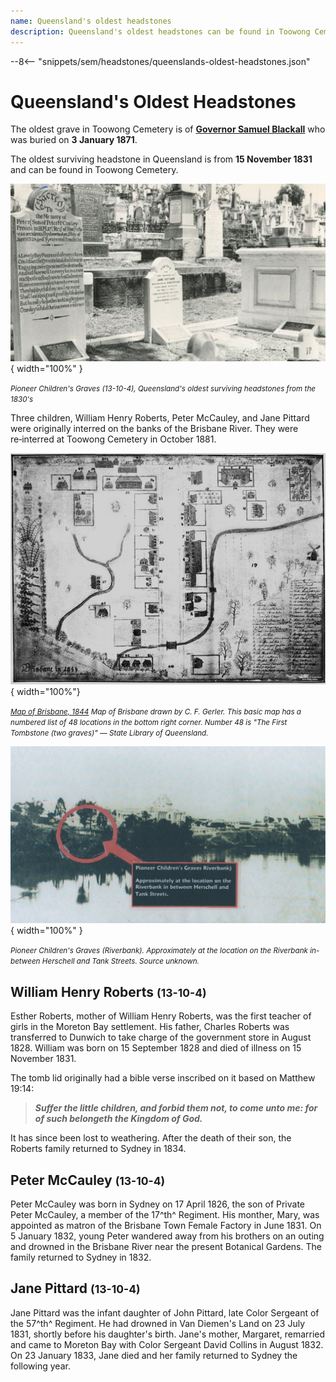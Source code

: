 ```yaml
---
name: Queensland's oldest headstones
description: Queensland's oldest headstones can be found in Toowong Cemetery
---
```


--8<-- "snippets/sem/headstones/queenslands-oldest-headstones.json"

# Queensland's Oldest Headstones

The oldest grave in Toowong Cemetery is of **[Governor Samuel Blackall](../research/samuel-wensley-blackall.md)** who was buried on **3 January 1871**. 

The oldest surviving headstone in Queensland is from **15 November 1831** and can be found in Toowong Cemetery.

![Pioneer Children's Graves at Toowong Cemetery](../assets/pioneer-childrens-graves-restored-13-10-4.jpg){ width="100%" }

*<small>Pioneer Children's Graves (13-10-4), Queensland's oldest surviving headstones from the 1830's </small>*

Three children, William Henry Roberts, Peter McCauley, and Jane Pittard were originally interred on the banks of the Brisbane River. They were re‑interred at Toowong Cemetery in October 1881. 

![Map of Brisbane, 1844](../assets/map-of-brisbane-1844.jpg){ width="100%"}

*<small>[Map of Brisbane, 1844](https://onesearch.slq.qld.gov.au/permalink/61SLQ_INST/tqqf2h/alma99184003713402061) Map of Brisbane drawn by C. F. Gerler. This basic map has a numbered list of 48 locations in the bottom right corner. Number 48 is "The First Tombstone (two graves)" — State Library of Queensland. </small>*

![Pioneer Children's Graves on the banks of the Brisbane River ](../assets/children-on-bank.jpg){ width="100%" }  

*<small>Pioneer Children's Graves (Riverbank). Approximately at the location on the Riverbank in-between Herschell and Tank Streets. Source unknown.</small>*



## William Henry Roberts <small>(13-10-4)</small>

Esther Roberts, mother of William Henry Roberts, was the first teacher of girls in the Moreton Bay settlement. His father, Charles Roberts was transferred to Dunwich to take charge of the government store in August 1828. William was born on 15 September 1828 and died of illness on 15 November 1831. 

The tomb lid originally had a bible verse inscribed on it based on Matthew 19:14:

>***Suffer the little children, and forbid them not, to come unto me: for of such belongeth the Kingdom of God.***

It has since been lost to weathering. After the death of their son, the Roberts family returned to Sydney in 1834.

## Peter McCauley <small>(13-10-4)</small>

Peter McCauley was born in Sydney on 17 April 1826, the son of Private Peter McCauley, a member of the 17^th^ Regiment. His monther, Mary, was appointed as matron of the Brisbane Town Female Factory in June 1831. On 5 January 1832, young Peter wandered away from his brothers on an outing and drowned in the Brisbane River near the present Botanical Gardens. The family returned to Sydney in 1832.

## Jane Pittard <small>(13-10-4)</small>

Jane Pittard was the infant daughter of John Pittard, late Color Sergeant of the 57^th^ Regiment. He had drowned in Van Diemen's Land on 23 July 1831, shortly before his daughter's birth. Jane's mother, Margaret, remarried and came to Moreton Bay with Color Sergeant David Collins in August 1832. On 23 January 1833, Jane died and her family returned to Sydney the following year.
